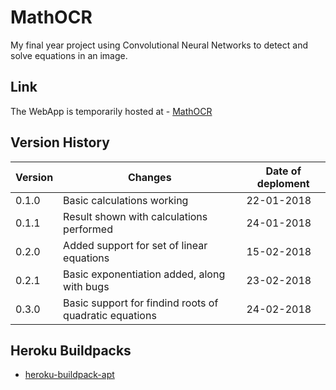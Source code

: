 # MathOCR
My final year project using Convolutional Neural Networks to detect and solve equations in an image.

## Link
The WebApp is temporarily hosted at - [MathOCR](http://mathcam.herokuapp.com/)

## __Version History__
Version | Changes | Date of deploment
------- | ------- | ----------
0.1.0 | Basic calculations working | 22-01-2018
0.1.1 | Result shown with calculations performed | 24-01-2018
0.2.0 | Added support for set of linear equations | 15-02-2018
0.2.1 | Basic exponentiation added, along with bugs | 23-02-2018
0.3.0 | Basic support for findind roots of quadratic equations | 24-02-2018

## Heroku Buildpacks

* [heroku-buildpack-apt](https://github.com/heroku/heroku-buildpack-apt)
